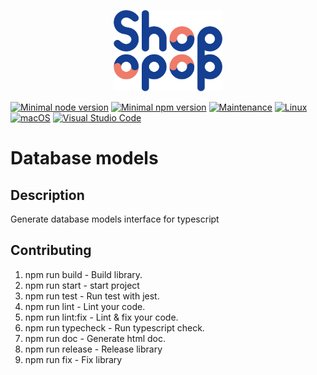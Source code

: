 <p align="center">
    <img src="./shopopop.png"
        height="130">
</p>

[![Minimal node version](https://img.shields.io/static/v1?label=node&message=%3E=14.16&logo=node.js&color)](https://nodejs.org/about/releases/)
[![Minimal npm version](https://img.shields.io/static/v1?label=npm&message=%3E=6.14.12&logo=npm&color)](https://github.com/npm/cli/releases)
[![Maintenance](https://img.shields.io/badge/Maintained%3F-yes-green.svg)](https://GitHub.com/Naereen/StrapDown.js/graphs/commit-activity)
[![Linux](https://svgshare.com/i/Zhy.svg)](https://svgshare.com/i/Zhy.svg)
[![macOS](https://svgshare.com/i/ZjP.svg)](https://svgshare.com/i/ZjP.svg)
[![Visual Studio Code](https://img.shields.io/badge/--007ACC?logo=visual%20studio%20code&logoColor=ffffff)](https://code.visualstudio.com/)

# Database models

## Description

Generate database models interface for typescript

## Contributing

1. npm run build -  Build library.
2. npm run start - start project
3. npm run test - Run test with jest.
4. npm run lint - Lint your code.
5. npm run lint:fix - Lint & fix your code.
6. npm run typecheck - Run typescript check.
7. npm run doc - Generate html doc.
8. npm run release - Release library
9.  npm run fix - Fix library
